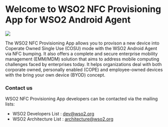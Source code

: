 # Welcome to WSO2 NFC Provisioning App for WSO2 Android Agent

<a href='https://opensource.org/licenses/Apache-2.0'><img src='https://img.shields.io/badge/License-Apache%202.0-blue.svg'></a>

The WSO2 NFC Provisioning App allows you to provison a new device into Coperate Owned Single Use (COSU) mode with the WSO2 Android Agent via NFC bumping.
It also offers a complete and secure enterprise mobility management (EMM/MDM) solution that aims to address mobile computing challenges faced by enterprises today. It helps organizations deal with both corporate owned, personally enabled (COPE) and employee-owned devices with the bring your own device (BYOD) concept.

### Contact us

WSO2 NFC Provisioning App developers can be contacted via the mailing lists:

* WSO2 Developers List : dev@wso2.org
* WSO2 Architecture List : architecture@wso2.org

